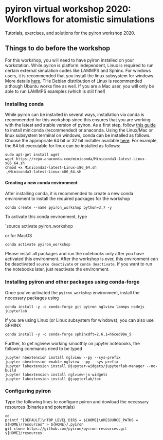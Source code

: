 # pyiron virtual workshop 2020: Workflows for atomistic simulations

Tutorials, exercises, and solutions for the pyiron workshop 2020.

## Things to do before the workshop

For this workshop, you will need to have pyiron installed on your workstation. While 
pyiron is platform independent, Linux is required to run certain external 
simulation codes like LAMMPS and Sphinx. For windows users, it is recommended that you install the linux 
subsystem for windows. More details [here](https://docs.microsoft.com/en-us/windows/wsl/install-win10). THe Debian distribution of Linux is recommended although Ubuntu works fine as well. If you are a Mac user, you will only be able to run LAMMPS examples (which is still fine!)

### Installing conda

While pyiron can be installed in several ways, installation via conda is recommended for this workshop since this
ensures that you are working with the latest and stable version of pyiron. As a 
first step, follow [this guide](https://docs.conda.io/projects/conda/en/latest/user-guide/install/index.html#) 
to install miniconda (recommended) or anaconda. Using the Linux/Mac or linux subsystem terminal on windows, conda can be installed as follows.
Choose the appropriate 64 bit or 32 bit installer available [here](https://docs.conda.io/en/latest/miniconda.html#linux-installers). 
For example, the 64 bit executable for linux can be installed as follows:

```
sudo apt-get install wget
wget https://repo.anaconda.com/miniconda/Miniconda3-latest-Linux-x86_64.sh
chmod +x Miniconda3-latest-Linux-x86_64.sh
./Miniconda3-latest-Linux-x86_64.sh
```

#### Creating a new conda environment

After installing conda, it is recommended to create a new conda environment to install the required packages for the workshop

`conda create --name pyiron_workshop python=3.7 -y`

To activate this conda environment, type

`source activate pyiron_workshop

or for MacOS

`conda activate pyiron_workshop`

Please install all packages and run the notebooks only after you have activated this environment. 
After the workshop is over, this environment can be deactivated `source deactivate` or `conda deactivate`.
If you want to run the notebooks later, just reactivate the environment.

### Installing pyiron and other packages using conda-forge

Once you've activated the `pyiron_workshop` environment, install the necessary packages using

`conda install -y -c conda-forge git pyiron nglview lammps nodejs jupyterlab`

If you are using Linux (or Linux subsystem for windows), you can also use SPHINX

`conda install -y -c conda-forge sphinxdft=2.6.1=h6ced99e_5`

Further, to get nglview working smoothly on jupyter notebooks, the following commands need to be typed

```
jupyter nbextension install nglview --py --sys-prefix
jupyter nbextension enable nglview --py --sys-prefix
jupyter labextension install @jupyter-widgets/jupyterlab-manager --no-build
jupyter labextension install nglview-js-widgets
jupyter labextension install @jupyterlab/toc
```

### Configuring pyiron

Type the following lines to configure pyiron and dowload the necessary resources (binaries and potentials)

```
cd
printf "[DEFAULT]\nTOP_LEVEL_DIRS = ${HOME}\nRESOURCE_PATHS = ${HOME}/resources" > ${HOME}/.pyiron
git clone https://github.com/pyiron/pyiron-resources.git ${HOME}/resources
```
